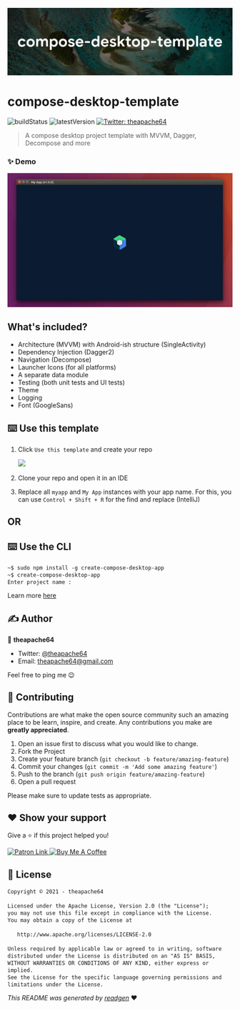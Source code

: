 ![](cover.jpeg)

# compose-desktop-template

![buildStatus](https://img.shields.io/github/workflow/status/theapache64/compose-desktop-template/Java%20CI%20with%20Gradle?style=plastic)
![latestVersion](https://img.shields.io/github/v/release/theapache64/compose-desktop-template)
<a href="https://twitter.com/theapache64" target="_blank">
<img alt="Twitter: theapache64" src="https://img.shields.io/twitter/follow/theapache64.svg?style=social" />
</a>

> A compose desktop project template with MVVM, Dagger, Decompose and more

### ✨ Demo

![](demo.gif)

## What's included?

- Architecture (MVVM) with Android-ish structure (SingleActivity)
- Dependency Injection (Dagger2)
- Navigation (Decompose)
- Launcher Icons (for all platforms)
- A separate data module
- Testing (both unit tests and UI tests)
- Theme
- Logging
- Font (GoogleSans)

## ⌨️ Use this template

1. Click `Use this template` and create your repo

   ![](https://i.imgur.com/vJ8OCIb.png)

1. Clone your repo and open it in an IDE
1. Replace all `myapp` and `My App` instances with your app name. For this, you can use `Control + Shift + R` for the
   find and replace (IntelliJ)

## OR

## ⌨️ Use the CLI

```shell
~$ sudo npm install -g create-compose-desktop-app
~$ create-compose-desktop-app
Enter project name : 
```

Learn more [here](https://github.com/theapache64/create-compose-desktop-app)

## ✍️ Author

👤 **theapache64**

* Twitter: <a href="https://twitter.com/theapache64" target="_blank">@theapache64</a>
* Email: theapache64@gmail.com

Feel free to ping me 😉

## 🤝 Contributing

Contributions are what make the open source community such an amazing place to be learn, inspire, and create. Any
contributions you make are **greatly appreciated**.

1. Open an issue first to discuss what you would like to change.
1. Fork the Project
1. Create your feature branch (`git checkout -b feature/amazing-feature`)
1. Commit your changes (`git commit -m 'Add some amazing feature'`)
1. Push to the branch (`git push origin feature/amazing-feature`)
1. Open a pull request

Please make sure to update tests as appropriate.

## ❤ Show your support

Give a ⭐️ if this project helped you!

<a href="https://www.patreon.com/theapache64">
  <img alt="Patron Link" src="https://c5.patreon.com/external/logo/become_a_patron_button@2x.png" width="160"/>
</a>

<a href="https://www.buymeacoffee.com/theapache64" target="_blank">
    <img src="https://cdn.buymeacoffee.com/buttons/v2/default-yellow.png" alt="Buy Me A Coffee" width="160">
</a>

## 📝 License

```
Copyright © 2021 - theapache64

Licensed under the Apache License, Version 2.0 (the "License");
you may not use this file except in compliance with the License.
You may obtain a copy of the License at

   http://www.apache.org/licenses/LICENSE-2.0

Unless required by applicable law or agreed to in writing, software
distributed under the License is distributed on an "AS IS" BASIS,
WITHOUT WARRANTIES OR CONDITIONS OF ANY KIND, either express or implied.
See the License for the specific language governing permissions and
limitations under the License.
```

_This README was generated by [readgen](https://github.com/theapache64/readgen)_ ❤